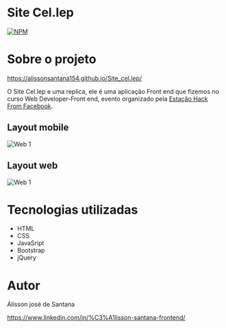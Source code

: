 # Site Cel.lep 
[![NPM](https://img.shields.io/npm/l/react)](https://github.com/alissonsantana154/Site_cel.lep/blob/master/LICENSE) 

# Sobre o projeto

https://alissonsantana154.github.io/Site_cel.lep/

O Site Cel.lep e uma replica, ele é uma aplicação Front end que fizemos no curso Web Developer-Front end, evento organizado pela [Estação Hack From Facebook](https://estacaohack.fb.com/ "Site Estação Hack From Facebook ").

 
## Layout mobile

![Web 1](https://media3.giphy.com/media/fbPsH6naNCnXJggzgm/giphy.gif?cid=790b7611037051d33727857261b19caee78832ab6e059ee4&rid=giphy.gif&ct=g)

## Layout web

![Web 1](https://media3.giphy.com/media/MwjFVF4o4FGisxYYSQ/giphy.gif?cid=790b761171bf7ec0da988974d01dc1a6b63b4e41dc04bd75&rid=giphy.gif&ct=g)

# Tecnologias utilizadas


- HTML 
- CSS
- JavaSript
- Bootstrap
- jQuery

# Autor
Álisson josé de Santana

https://www.linkedin.com/in/%C3%A1lisson-santana-frontend/

